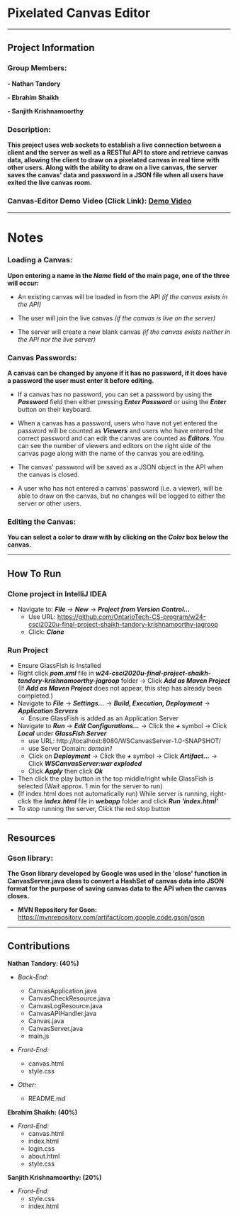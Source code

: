# Pixelated Canvas Editor
***
## Project Information

### Group Members:

**- Nathan Tandory**

**- Ebrahim Shaikh**

**- Sanjith Krishnamoorthy**

### Description:

**This project uses web sockets to establish a live connection between a client and the 
server as well as a RESTful API to store and retrieve canvas data, allowing the client to draw on a pixelated canvas in real time with other users. Along
with the ability to draw on a live canvas, the server saves the canvas' data and password in a 
JSON file when all users have exited the live canvas room.**

### Canvas-Editor Demo Video (Click Link): [Demo Video](https://drive.google.com/file/d/12xqiBED4_NHcdzeQsEbltHz4PqWVLw5z/view?usp=drive_link)

***
# Notes

### Loading a Canvas:

**Upon entering a name in the *__Name__* field of the main page, one of the three will occur:**

  - An existing canvas will be loaded in from the API *(if the canvas exists in the API)*


  - The user will join the live canvas *(if the canvas is live on the server)*


  - The server will create a new blank canvas *(if the canvas exists neither in the API nor the live server)* 

### Canvas Passwords:

**A canvas can be changed by anyone if it has no password, if it does have a password the user must enter it before editing.**

  - If a canvas has no password, you can set a password by using the *__Password__* field then either pressing
  *__Enter Password__* or using the *__Enter__* button on their keyboard.


  - When a canvas has a password, users who have not yet entered the password will be counted as *__Viewers__*
  and users who have entered the correct password and can edit the canvas are counted as *__Editors__*. You can see
  the number of viewers and editors on the right side of the canvas page along with the name of the canvas you are
  editing.


  - The canvas' password will be saved as a JSON object in the API when the canvas is closed.


  - A user who has not entered a canvas' password (i.e. a viewer), will be able to draw on the canvas, but no changes
  will be logged to either the server or other users.

### Editing the Canvas:

**You can select a color to draw with by clicking on the *__Color__* box below the canvas.**

    
***
## How To Run

### Clone project in IntelliJ IDEA
- Navigate to: *__File__* -> *__New__* -> *__Project from Version Control...__*
  - Use URL: https://github.com/OntarioTech-CS-program/w24-csci2020u-final-project-shaikh-tandory-krishnamoorthy-jagroop
  - Click: *__Clone__*
### Run Project
- Ensure GlassFish is Installed
- Right click *__pom.xml__* file in *__w24-csci2020u-final-project-shaikh-tandory-krishnamoorthy-jagroop__* folder -> Click *__Add as Maven Project__* 
(If *__Add as Maven Project__* does not appear, this step has already been completed.)
- Navigate to *__File__* -> *__Settings...__* -> *__Build, Execution, Deployment__* -> *__Application Servers__*
  - Ensure GlassFish is added as an Application Server
- Navigate to *__Run__* -> *__Edit Configurations...__* -> Click the *__+__* symbol -> Click *__Local__* under *__GlassFish Server__*
  - use URL: http://localhost:8080/WSCanvasServer-1.0-SNAPSHOT/
  - use Server Domain: *domain1*
  - Click on *__Deployment__* -> Click the *__+__* symbol -> Click *__Artifact...__* -> Click *__WSCanvasServer:war exploded__*
  - Click *__Apply__* then click *__Ok__*
- Then click the play button in the top middle/right while GlassFish is selected (Wait approx. 1 min for the server to run)
- (If index.html does not automatically run) While server is running, right-click the *__index.html__* file in *__webapp__* folder and click *__Run 'index.html'__*
- To stop running the server, Click the red stop button

***
## Resources

### Gson library:
**The Gson library developed by Google was used in the 'close' function in CanvasServer.java class to convert a HashSet of canvas data 
into JSON format for the purpose of saving canvas data to the API when the canvas closes.**

-  **MVN Repository for Gson:**
  https://mvnrepository.com/artifact/com.google.code.gson/gson

***
## Contributions

**Nathan Tandory: (40%)**
- *Back-End:*
  - CanvasApplication.java
  - CanvasCheckResource.java
  - CanvasLogResource.java
  - CanvasAPIHandler.java
  - Canvas.java
  - CanvasServer.java
  - main.js

- *Front-End:*
  - canvas.html
  - style.css

- *Other:*
  - README.md

**Ebrahim Shaikh: (40%)**
- *Front-End:*
  - canvas.html
  - index.html
  - login.css
  - about.html
  - style.css

**Sanjith Krishnamoorthy: (20%)**
- *Front-End:*
  - style.css
  - index.html
